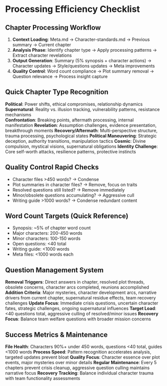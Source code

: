 # Processing Efficiency Checklist

## Chapter Processing Workflow
1. **Context Loading**: Meta.md → Character-standards.md → Previous summary → Current chapter
2. **Analysis Phase**: Identify chapter type → Apply processing patterns → Extract character revelations
3. **Output Generation**: Summary (5% synopsis + character actions) → Character updates → Style/questions updates → Meta improvements
4. **Quality Control**: Word count compliance → Plot summary removal → Question relevance → Process insight capture

## Quick Chapter Type Recognition
**Political**: Power shifts, ethical compromises, relationship dynamics
**Supernatural**: Reality vs. illusion tracking, vulnerability patterns, resistance mechanisms  
**Confrontation**: Breaking points, aftermath processing, internal manifestation
**Revelation**: Assumption challenges, evidence presentation, breakthrough moments
**Recovery/Aftermath**: Multi-perspective structure, trauma processing, psychological states
**Political Maneuvering**: Strategic deception, authority transitions, manipulation tactics
**Cosmic**: Divine compulsion, mystical visions, supernatural obligations
**Identity Challenge**: Core self-worth attacks, resilience patterns, protective instincts

## Quality Control Rapid Checks
- Character files >450 words? → Condense
- Plot summaries in character files? → Remove, focus on traits
- Resolved questions still listed? → Remove immediately
- Minor/obsolete questions accumulating? → Aggressive cull
- Writing guide >1000 words? → Condense redundant content

## Word Count Targets (Quick Reference)
- Synopsis: ~5% of chapter word count
- Major characters: 200-450 words
- Minor characters: 100-150 words  
- Open questions: <40 total
- Writing guide: <1000 words
- Meta files: <1000 words each

## Question Management System
**Removal Triggers**: Direct answers in chapter, resolved plot threads, obsolete concerns, character arcs completed, reunions accomplished
**Addition Criteria**: Major mysteries, character development arcs, narrative drivers from current chapter, supernatural residue effects, team recovery challenges
**Update Focus**: Immediate crisis questions, uncertain character fates, strategic challenges, ongoing supernatural influences
**Target Load**: <40 questions total, aggressive culling of resolved/minor issues
**Recovery Focus**: Balance team welfare questions with broader mission concerns

## Success Metrics & Maintenance
**File Health**: Characters 90%+ under 450 words, questions <40 total, guides <1000 words
**Process Speed**: Pattern recognition accelerates analysis, targeted updates prevent bloat
**Quality Focus**: Character essence over plot events, major mysteries over minor details
**Regular Maintenance**: Every 5 chapters prevent crisis cleanup, aggressive question culling maintains narrative focus
**Recovery Tracking**: Balance individual character trauma with team functionality assessments
